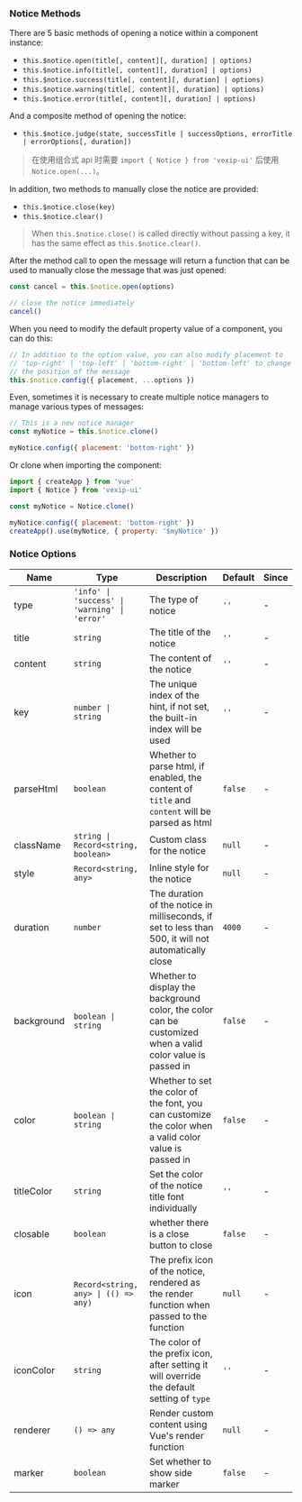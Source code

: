 ### Notice Methods

There are 5 basic methods of opening a notice within a component instance:

- `this.$notice.open(title[, content][, duration] | options)`
- `this.$notice.info(title[, content][, duration] | options)`
- `this.$notice.success(title[, content][, duration] | options)`
- `this.$notice.warning(title[, content][, duration] | options)`
- `this.$notice.error(title[, content][, duration] | options)`

And a composite method of opening the notice:

- `this.$notice.judge(state, successTitle | successOptions, errorTitle | errorOptions[, duration])`

> 在使用组合式 api 时需要 `import { Notice } from 'vexip-ui'` 后使用 `Notice.open(...)`。

In addition, two methods to manually close the notice are provided:

- `this.$notice.close(key)`
- `this.$notice.clear()`

> When `this.$notice.close()` is called directly without passing a key, it has the same effect as `this.$notice.clear()`.

After the method call to open the message will return a function that can be used to manually close the message that was just opened:

```js
const cancel = this.$notice.open(options)

// close the notice immediately
cancel()
```

When you need to modify the default property value of a component, you can do this:

```js
// In addition to the option value, you can also modify placement to
// 'top-right' | 'top-left' | 'bottom-right' | 'bottom-left' to change
// the position of the message
this.$notice.config({ placement, ...options })
```

Even, sometimes it is necessary to create multiple notice managers to manage various types of messages:

```js
// This is a new notice manager
const myNotice = this.$notice.clone()

myNotice.config({ placement: 'bottom-right' })
```

Or clone when importing the component:

```js
import { createApp } from 'vue'
import { Notice } from 'vexip-ui'

const myNotice = Notice.clone()

myNotice.config({ placement: 'bottom-right' })
createApp().use(myNotice, { property: '$myNotice' })
```

### Notice Options

| Name       | Type                         | Description                                                                                     | Default | Since |
| ---------- | ---------------------------- | ---------------------------------------------------------------------------------------- | ------ | --- |
| type | `'info' \| 'success' \| 'warning' \| 'error'` | The type of notice | `''` | - |
| title | `string` | The title of the notice | `''` | - |
| content | `string` | The content of the notice | `''` | - |
| key | `number \| string` | The unique index of the hint, if not set, the built-in index will be used | `''` | - |
| parseHtml | `boolean` | Whether to parse html, if enabled, the content of `title` and `content` will be parsed as html | `false` | - |
| className | `string \| Record<string, boolean>` | Custom class for the notice | `null` | - |
| style | `Record<string, any>` | Inline style for the notice | `null` | - |
| duration | `number` | The duration of the notice in milliseconds, if set to less than 500, it will not automatically close | `4000` | - |
| background | `boolean \| string` | Whether to display the background color, the color can be customized when a valid color value is passed in | `false` | - |
| color | `boolean \| string` | Whether to set the color of the font, you can customize the color when a valid color value is passed in | `false` | - |
| titleColor | `string` | Set the color of the notice title font individually | `''` | - |
| closable | `boolean` | whether there is a close button to close | `false` | - |
| icon | `Record<string, any> \| (() => any)` | The prefix icon of the notice, rendered as the render function when passed to the function | `null` | - |
| iconColor | `string` | The color of the prefix icon, after setting it will override the default setting of `type` | `''` | - |
| renderer | `() => any` | Render custom content using Vue's render function | `null` | - |
| marker | `boolean` | Set whether to show side marker | `false` | - |
